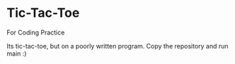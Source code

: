 # Tic-Tac-Toe
For Coding Practice

Its tic-tac-toe, but on a poorly written program.
Copy the repository and run main :)
